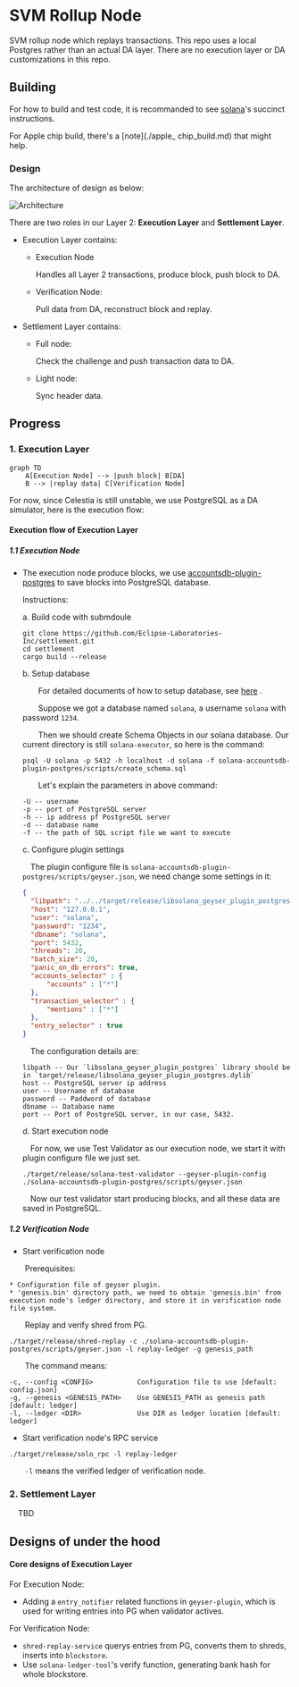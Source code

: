 # SVM Rollup Node

SVM rollup node which replays transactions. This repo uses a local Postgres rather than an actual DA layer. There are no execution layer or DA customizations in this repo.

## Building

For how to build and test code, it is recommanded to see [solana](https://github.com/solana-labs/solana/blob/master/README.md)'s succinct instructions. 

For Apple chip build, there's a [note](./apple_ chip_build.md) that might help.

### Design

The architecture of design as below:

![Architecture](./architecture-diagram.svg)

There are two roles in our Layer 2: __Execution Layer__ and __Settlement Layer__.

* Execution Layer contains:
  
  * Execution Node
    
    Handles all Layer 2 transactions, produce block, push block to DA. 
  
  * Verification Node:
    
    Pull data from DA, reconstruct block and replay.

* Settlement Layer contains:
  
  * Full node:
    
    Check the challenge and push transaction data to DA.
  
  * Light node:
    
    Sync header data.

## Progress

### 1. Execution Layer

```mermaid
graph TD
    A[Execution Node] --> |push block| B[DA]
    B --> |replay data| C[Verification Node]
```

   For now, since Celestia is still unstable, we use PostgreSQL as a DA simulator, here is the execution flow:

#### Execution flow of Execution Layer

##### 1.1 Execution Node

* The execution node produce blocks, we use [accountsdb-plugin-postgres](./solana-accountsdb-plugin-postgres) to save blocks into PostgreSQL database.
  
  Instructions:
  
  a. Build code with submdoule
    
    ```
    git clone https://github.com/Eclipse-Laboratories-Inc/settlement.git
    cd settlement
    cargo build --release
    ```
  
  b. Setup database
    
    &emsp;&emsp;For detailed documents of how to setup database, see [here](./solana-accountsdb-plugin-postgres#database-setup) .
    
    &emsp;&emsp;Suppose we got a database named `solana`, a username `solana` with password `1234`. 
    
    &emsp;&emsp;Then we should create Schema Objects in our solana  database. Our current directory is still `solana-executor`, so here is the command:
    
    ```
    psql -U solana -p 5432 -h localhost -d solana -f solana-accountsdb-plugin-postgres/scripts/create_schema.sql
    ```
    
    &emsp;&emsp;Let's explain the parameters in above command:
    
    ```
    -U -- username
    -p -- port of PostgreSQL server
    -h -- ip address pf PostgreSQL server
    -d -- database name
    -f -- the path of SQL script file we want to execute
    ```
  
  c. Configure plugin settings
    
    &emsp;The plugin configure file is `solana-accountsdb-plugin-postgres/scripts/geyser.json`, we need change some settings in it:
    
    ```json
    {
      "libpath": "../../target/release/libsolana_geyser_plugin_postgres.dylib",
      "host": "127.0.0.1",
      "user": "solana",
      "password": "1234",
      "dbname": "solana",
      "port": 5432,
      "threads": 20,
      "batch_size": 20,
      "panic_on_db_errors": true,
      "accounts_selector" : {
          "accounts" : ["*"]
      },
      "transaction_selector" : {
          "mentions" : ["*"]
      },
      "entry_selector" : true
    }
    ```
    
    &emsp;The configuration details are:
    ```
    libpath -- Our `libsolana_geyser_plugin_postgres` library should be in `target/release/libsolana_geyser_plugin_postgres.dylib`
    host -- PostgreSQL server ip address
    user -- Username of database
    password -- Paddword of database
    dbname -- Database name
    port -- Port of PostgreSQL server, in our case, 5432.
    ```
  
  d. Start execution node
    
    &emsp;For now, we use Test Validator as our execution node, we start it with plugin configure file we just set.
    
    ```shell
    ./target/release/solana-test-validator --geyser-plugin-config ./solana-accountsdb-plugin-postgres/scripts/geyser.json
    ```
    
    &emsp;Now our test validator start producing blocks, and all these data are saved in PostgreSQL.

##### 1.2 Verification Node

* Start verification node

&emsp;&emsp;Prerequisites:

```
* Configuration file of geyser plugin.
* 'genesis.bin' directory path, we need to obtain 'genesis.bin' from execution node's ledger directory, and store it in verification node file system.
```

&emsp;&emsp;Replay and verify shred from PG.

```shell
./target/release/shred-replay -c ./solana-accountsdb-plugin-postgres/scripts/geyser.json -l replay-ledger -g genesis_path
```

&emsp;&emsp;The command means:
```
-c, --config <CONFIG>           Configuration file to use [default: config.json]
-g, --genesis <GENESIS_PATH>    Use GENESIS_PATH as genesis path [default: ledger]
-l, --ledger <DIR>              Use DIR as ledger location [default: ledger]
```

* Start verification node's RPC service

```shell
./target/release/solo_rpc -l replay-ledger
```

&emsp;&emsp;`-l` means the verified ledger of verification node.

### 2. Settlement Layer

    TBD


## Designs of under the hood

#### Core designs of Execution Layer

  For Execution Node: 
  * Adding a `entry_notifier` related functions in `geyser-plugin`, which is used for writing entries into PG when validator actives.

  For Verification Node: 
  * `shred-replay-service` querys entries from PG, converts them to shreds, inserts into `blockstore`.
  *  Use `solana-ledger-tool`'s verify function, generating bank hash for whole blockstore.
  
